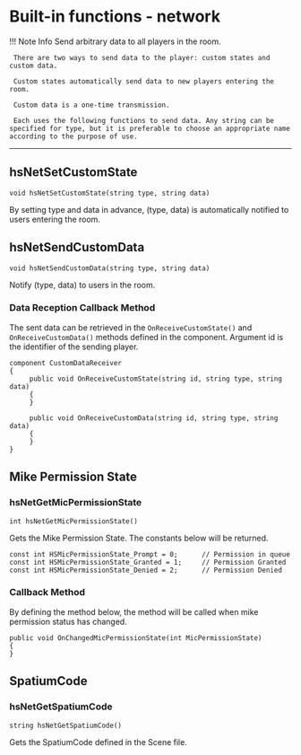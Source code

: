 
# Built-in functions - network

!!! Note Info
     Send arbitrary data to all players in the room.

     There are two ways to send data to the player: custom states and custom data.

     Custom states automatically send data to new players entering the room.

     Custom data is a one-time transmission.

     Each uses the following functions to send data. Any string can be specified for type, but it is preferable to choose an appropriate name according to the purpose of use.

***

## hsNetSetCustomState

`void hsNetSetCustomState(string type, string data)`

By setting type and data in advance, (type, data) is automatically notified to users entering the room.

## hsNetSendCustomData

`void hsNetSendCustomData(string type, string data)`

Notify (type, data) to users in the room.

### Data Reception Callback Method

The sent data can be retrieved in the `OnReceiveCustomState()` and `OnReceiveCustomData()` methods defined in the component. Argument id is the identifier of the sending player.

```
component CustomDataReceiver
{
     public void OnReceiveCustomState(string id, string type, string data)
     {
     }

     public void OnReceiveCustomData(string id, string type, string data)
     {
     }
}
```

## Mike Permission State

### hsNetGetMicPermissionState

`int hsNetGetMicPermissionState()`

Gets the Mike Permission State. The constants below will be returned.

```
const int HSMicPermissionState_Prompt = 0;		// Permission in queue
const int HSMicPermissionState_Granted = 1;		// Permission Granted
const int HSMicPermissionState_Denied = 2;		// Permission Denied
```

### Callback Method

By defining the method below, the method will be called when mike permission status has changed.

```
public void OnChangedMicPermissionState(int MicPermissionState)
{
}
```

## SpatiumCode

### hsNetGetSpatiumCode

`string hsNetGetSpatiumCode()`

Gets the SpatiumCode defined in the Scene file.
